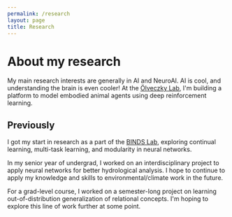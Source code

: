 ```yaml
---
permalink: /research
layout: page
title: Research
---
```

# About my research

My main research interests are generally in AI and NeuroAI. AI is cool, and understanding the brain is even cooler! At the [Ölveczky Lab](https://olveczkylab.oeb.harvard.edu/), I'm building a platform to model embodied animal agents using deep reinforcement learning.

## Previously

I got my start in research as a part of the [BINDS Lab](https://groups.cs.umass.edu/binds/), exploring continual learning, multi-task learning, and modularity in neural networks. 

In my senior year of undergrad, I worked on an interdisciplinary project to apply neural networks for better hydrological analysis. I hope to continue to apply my knowledge and skills to environmental/climate work in the future. 

For a grad-level course, I worked on a semester-long project on learning out-of-distribution generalization of relational concepts. I'm hoping to explore this line of work further at some point. 

